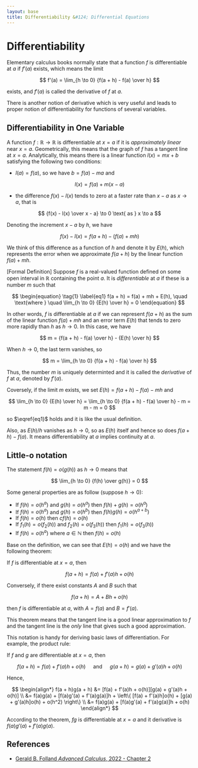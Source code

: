 ```yaml
---
layout: base
title: Differentiability &#124; Differential Equations
---
```


# Differentiability

Elementary calculus books normally state that a function $f$ is differentiable at $a$ if $f'(a)$ exists, which means the limit

$$
f'(a) = \lim_{h \to 0} {f(a + h) - f(a) \over h}
$$

exists, and $f'(a)$ is called the derivative of $f$ at $a$.

There is another notion of derivative which is very useful and leads to proper notion of differentiability for functions of several variables.

## Differentiability in One Variable

A function $f: \mathbb{R} \to \mathbb{R}$ is differentiable at $x = a$ if it is _approximately linear_ near $x = a$.
Geometrically, this means that the graph of $f$ has a tangent line at $x = a$.
Analytically, this means there is a linear function $l(x) = mx + b$ satisfying the following two conditions:

* $l(a) = f(a)$, so we have $b = f(a) - ma$ and

$$
l(x) = f(a) + m(x - a)
$$

* the difference $f(x) - l(x)$ tends to zero at a faster rate than $x - a$ as $x \to a$, that is

$$
{f(x) - l(x) \over x - a} \to 0 \text{ as } x \to a
$$

Denoting the increment $x - a$ by $h$, we have

$$
f(x) - l(x) = f(a + h) - (f(a) + mh)
$$

We think of this difference as a function of $h$ and denote it by $E(h)$, which represents the error when we approximate $f(a + h)$ by the linear function $f(a) + mh$.

[Formal Definition] Suppose $f$ is a real-valued function defined on some open interval in $\mathbb{R}$ containing the point $a$.
It is _differentiable_ at $a$ if these is a number $m$ such that

$$
\begin{equation} \tag{1} \label{eq1}
f(a + h) = f(a) + mh + E(h), \quad \text{where } \quad \lim_{h \to 0} {E(h) \over h} = 0
\end{equation}
$$

In other words, $f$ is differentiable at $a$ if we can represent $f(a + h)$ as the sum of the linear function $f(a) + mh$ and an error term $E(h)$ that tends to zero more rapidly than $h$ as $h \to 0$.
In this case, we have

$$
m = {f(a + h) - f(a) \over h} - {E(h) \over h}
$$

When $h \to 0$, the last term vanishes, so

$$
m = \lim_{h \to 0} {f(a + h) - f(a) \over h}
$$

Thus, the number $m$ is uniquely determinted and it is called the _derivative_ of $f$ at $a$, denoted by $f'(a)$.

Coversely, if the limit $m$ exists, we set $E(h) = f(a + h) - f(a) - mh$ and

$$
\lim_{h \to 0} {E(h) \over h} = \lim_{h \to 0} {f(a + h) - f(a) \over h} - m = m - m = 0
$$

so $\eqref{eq1}$ holds and it is like the usual definition.

Also, as $E(h) / h$ vanishes as $h \to 0$, so as $E(h)$ itself and hence so does $f(a + h) - f(a)$.
It means differentiability at $a$ implies continuity at $a$.

## Little-o notation

The statement $f(h) = o(g(h))$ as $h \to 0$ means that

$$
\lim_{h \to 0} {f(h) \over g(h)} = 0
$$

Some general properties are as follow (suppose $h \to 0$):

* If $f(h) = o(h^a)$ and $g(h) = o(h^a)$ then $f(h) + g(h) = o(h^a)$
* If $f(h) = o(h^a)$ and $g(h) = o(h^b)$ then $f(h)g(h) = o(h^{a+b})$
* If $f(h) = o(h)$ then $cf(h) = o(h)$
* If $f_1(h) = o(f_2(h))$ and $f_2(h) = o(f_3(h))$ then $f_1(h) = o(f_3(h))$
* If $f(h) = o(h^a)$ where $a \in \mathbb{N}$ then $f(h) = o(h)$

Base on the definition, we can see that $E(h) = o(h)$ and we have the following theorem:

If $f$ is differentiable at $x = a$, then

$$
f(a + h) = f(a) + f'(a)h + o(h)
$$

Conversely, if there exist constants $A$ and $B$ such that

$$
f(a + h) = A + Bh + o(h)
$$

then $f$ is differentiable at $a$, with $A = f(a)$ and $B = f'(a)$.

This theorem means that the tangent line is a good linear approximation to $f$ and the tangent line is the _only_ line that gives such a good approximation.

This notation is handy for deriving basic laws of differentiation. For example, the product rule:

If $f$ and $g$ are differentiable at $x = a$, then

$$
f(a + h) = f(a) + f'(a)h + o(h) \quad \text{ and } \quad g(a + h) = g(a) + g'(a)h + o(h)
$$

Hence,

$$
\begin{align*}
f(a + h)g(a + h) &= [f(a) + f'(a)h + o(h)][g(a) + g'(a)h + o(h)] \\
&= f(a)g(a) + [f(a)g'(a) + f'(a)g(a)]h + \left\{ [f(a) + f'(a)h]o(h) + [g(a) + g'(a)h]o(h) + o(h^2) \right\} \\
&= f(a)g(a) + [f(a)g'(a) + f'(a)g(a)]h + o(h)
\end{align*}
$$

According to the theorem, $fg$ is differentiable at $x = a$ and it derivative is $f(a)g'(a) + f'(a)g(a)$.

## References

* [Gerald B. Folland _Advanced Calculus_, 2022 - Chapter 2](http://www.math.washington.edu/~folland/Homepage/AdvCalc24.pdf)
